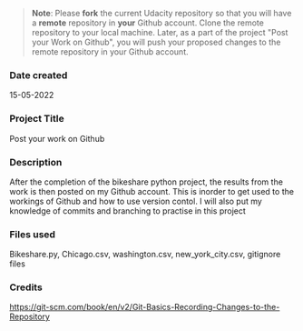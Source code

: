 >**Note**: Please **fork** the current Udacity repository so that you will have a **remote** repository in **your** Github account. Clone the remote repository to your local machine. Later, as a part of the project "Post your Work on Github", you will push your proposed changes to the remote repository in your Github account.

### Date created
15-05-2022

### Project Title
Post your work on Github

### Description
After the completion of the bikeshare python project, the results from the work is then posted on my Github account. This is inorder to get used to the workings of Github and how to use version contol. I will also put my knowledge of commits and branching to practise in this project 

### Files used
Bikeshare.py, Chicago.csv, washington.csv, new_york_city.csv, gitignore files

### Credits
https://git-scm.com/book/en/v2/Git-Basics-Recording-Changes-to-the-Repository

